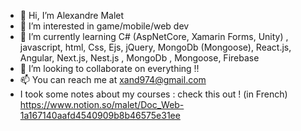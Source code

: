 - 👋 Hi, I’m Alexandre Malet
- 👀 I’m interested in game/mobile/web dev
- 🌱 I’m currently learning C# (AspNetCore, Xamarin Forms, Unity) , javascript, html, Css, Ejs, jQuery, MongoDb (Mongoose), React.js, Angular, Next.js, Nest.js , MongoDb , Mongoose, Firebase
- 💞️ I’m looking to collaborate on everything !!
- 📫 You can reach me at xand974@gmail.com
- I took some notes about my courses : check this out ! (in French)
https://www.notion.so/malet/Doc_Web-1a167140aafd4540909b8b46575e31ee
<!---
xand974/xand974 is a ✨ special ✨ repository because its `README.md` (this file) appears on your GitHub profile.
You can click the Preview link to take a look at your changes.
--->
